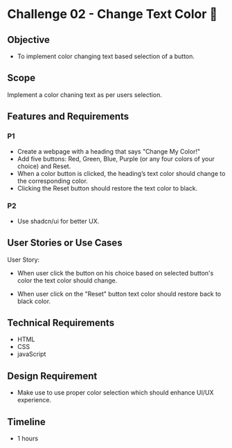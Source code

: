 # Challenge 02 - Change Text Color 🦎

## Objective

- To implement color changing text based selection of a button.

## Scope

Implement a color chaning text as per users selection.

## Features and Requirements

### P1

- Create a webpage with a heading that says "Change My Color!"
- Add five buttons: Red, Green, Blue, Purple (or any four colors of your choice) and Reset.
- When a color button is clicked, the heading’s text color should change to the corresponding color.
- Clicking the Reset button should restore the text color to black.

### P2

- Use shadcn/ui for better UX.

## User Stories or Use Cases

User Story:

- When user click the button on his choice based on selected button's color the text color should change.

- When user click on the "Reset" button text color should restore back to black color.

## Technical Requirements

- HTML
- CSS
- javaScript

## Design Requirement

- Make use to use proper color selection which should enhance UI/UX experience.

## Timeline

- 1 hours
